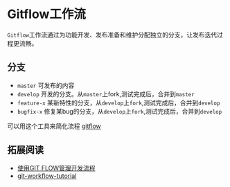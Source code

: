 # Gitflow工作流
`Gitflow`工作流通过为功能开发、发布准备和维护分配独立的分支，让发布迭代过程更流畅。

## 分支
* `master` 可发布的内容
* `develop` 开发的分支。从`master`上fork,测试完成后，合并到`master`
* `feature-x` 某新特性的分支，从`develop`上`fork`,测试完成后，合并到`develop`
* `bugfix-x` 修复某bug的分支，从`develop`上`fork`,测试完成后，合并到`develop`

可以用这个工具来简化流程 [gitflow](https://github.com/nvie/gitflow)

## 拓展阅读
* [使用GIT FLOW管理开发流程](http://stormzhang.com/git/2014/01/29/git-flow/)
* [git-workflow-tutorial](https://github.com/xirong/my-git/blob/master/git-workflow-tutorial.md)
